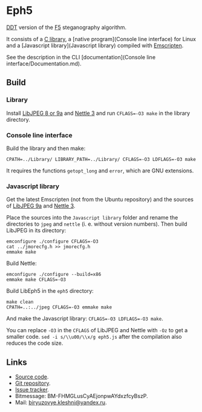 Eph5
====

[DDT](https://github.com/desudesutalk/desudesutalk) version of the [F5](https://code.google.com/p/f5-steganography/) steganography algorithm.

It consists of a [C library](Library), a [native program](Console line interface) for Linux and a [Javascript library](Javascript library) compiled with [Emscripten](http://kripken.github.io/emscripten-site/).

See the description in the CLI [documentation](Console line interface/Documentation.md).

Build
-----

### Library

Install [LibJPEG 8 or 9a](http://www.ijg.org/) and [Nettle 3](http://www.lysator.liu.se/~nisse/nettle/) and run `CFLAGS=-O3 make` in the library directory.

### Console line interface

Build the library and then make:

``` Shell
CPATH=../Library/ LIBRARY_PATH=../Library/ CFLAGS=-O3 LDFLAGS=-O3 make
```

It requires the functions `getopt_long` and `error`, which are GNU extensions.

### Javascript library

Get the latest Emscripten (not from the Ubuntu repository) and the sources of [LibJPEG 9a](http://www.ijg.org/files/jpegsrc.v9a.tar.gz) and [Nettle 3](https://ftp.gnu.org/gnu/nettle/).

Place the sources into the `Javascript library` folder and rename the directories to `jpeg` and `nettle` (i. e. without version numbers). Then build LibJPEG in its directory:

``` Shell
emconfigure ./configure CFLAGS=-O3
cat ../jmorecfg.h >> jmorecfg.h
emmake make
```

Build Nettle:

``` Shell
emconfigure ./configure --build=x86
emmake make CFLAGS=-O3
```

Build LibEph5 in the `eph5` directory:

``` Shell
make clean
CPATH=..:../jpeg CFLAGS=-O3 emmake make
```

And make the Javascript library: `CFLAGS=-O3 LDFLAGS=-O3 make`.

You can replace `-O3` in the `CFLAGS` of LibJPEG and Nettle with `-Oz` to get a smaller code. `sed -i s/\\u00/\\x/g eph5.js` after the compilation also reduces the code size.

Links
-----

* [Source code](https://github.com/Kleshni/Eph5/archive/master.zip).
* [Git repository](https://github.com/Kleshni/Eph5.git).
* [Issue tracker](https://github.com/Kleshni/Eph5/issues).
* Bitmessage: BM-FHMGLusCyAEjonpwAYdxzfcyBszP.
* Mail: [biryuzovye.kleshni@yandex.ru](mailto:biryuzovye.kleshni@yandex.ru).

